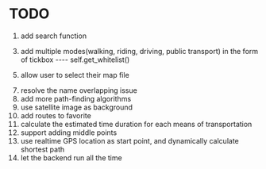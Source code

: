 # TODO
1. add search function
<!-- 2. add name tag to nodes -->
3. add multiple modes(walking, riding, driving, public transport) in the form of tickbox ---- self.get_whitelist()
    <tag k="highway" v="pedestrian"/>

<!-- 4. resolve the issue of path not found -->
5. allow user to select their map file
<!-- 6. change finding_node to be async -->
7. resolve the name overlapping issue
8. add more path-finding algorithms
9. use satellite image as background
10. add routes to favorite
11. calculate the estimated time duration for each means of transportation
12. support adding middle points
13. use realtime GPS location as start point, and dynamically calculate shortest path
14. let the backend run all the time
